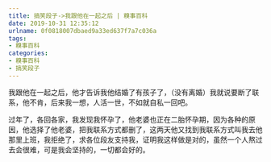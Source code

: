 ```yaml
---
title: 搞笑段子->我跟他在一起之后 | 糗事百科
date: 2019-10-31 12:35:12
urlname: 0f0818007dbaed9a33ed637f7a7c036a
tags: 
- 糗事百科
categories:
- 糗事百科
- 搞笑段子
---
```

我跟他在一起之后，他才告诉我他结婚了有孩子了，（没有离婚）我就说要断了联系，他不肯，后来我一想，人活一世，不如就自私一回吧。

过年了，各回各家，我发现我怀孕了，他老婆也正在二胎怀孕期，因为各种的原因，他选择了他老婆，把我联系方式都删了，这两天他又找到我联系方式叫我去他那里上班，我拒绝了，求各位段友支持我，证明我这样做是对的，虽然一个人熬过去会很难，可是我会坚持的，一切都会好的。


